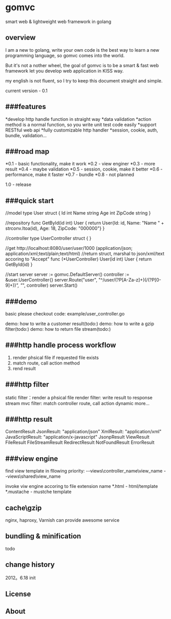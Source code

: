 gomvc
=====

smart web &amp; lightweight  web framework in golang

overview
---
I am a new to golang, write your own code is the best way to learn a new programming language, so gomvc comes into the world.

But it's not a nother wheel, the goal of gomvc is to be a smart & fast web framework let you develop web application in KISS way.

my english is not fluent, so I try to keep this document straight and simple.

current version - 0.1

###features
---
*develop http handle function in straight way
*data validation
*action method is a normal function, so you write unit test code easily
*support RESTful web api
*fully customizable http handler
*session, cookie, auth, bundle, validation...

###road map
---
*0.1 - basic functionality, make it work
*0.2 - view enginer
*0.3 - more result
*0.4 - maybe validation
*0.5 - session, cookie, make it better
*0.6 - performance, make it faster
*0.7 - bundle
*0.8 - not planned

1.0 - release


###quick start
----------------------------------------------

//model
type User struct {
  Id      int
	Name    string
	Age     int
	ZipCode string
}

//repository 
func GetById(id int) User {
  return User{Id: id, Name: "Name " + strconv.Itoa(id), Age: 18, ZipCode: "000000"}
}

//controller
type UserController struct {
}

//get http://localhost:8080/user/user/1000 (application/json; application/xml;text/plain;text/html)
//return struct, marshal to json/xml/text accoring to "Accept"
func (*UserController) User(id int) User {
  return GetById(id)
}

//start server
server := gomvc.DefaultServer()
controller := &user.UserController{}
server.Route("user", "^/user/(?P<action>[A-Za-z]+)(/(?P<p0>[0-9]+))*", "*", controller)
server.Start()

###demo 
--------------------------------------------------
basic please checkout code: example/user_controller.go

demo: how to write a customer result(todo:)
demo: how to write a gzip filter(todo:)
demo: how to return file stream(todo:)

###http handle process workflow
------------------------------
1. render phsical file if requested file exists
2. match route, call action method
4. rend result

###http filter
---------------------------------------
static filter：render a phsical file 
render filter: write result to response stream
mvc filter: match controller route, call action dynamic
more...

###http result
------------------------------------------
ContentResult
JsonResult: "application/json"
XmlResult: "application/xml"
JavaScriptResult: "application/x-javascript"
JsonpResult
ViewResult
FileResult
FileStreamResult
RedirectResult
NotFoundResult
ErrorResult

###view engine
---------------------
find view template in fllowing priority:
--views\controller_name\view_name
--views\shared\view_name


invoke viw engine accoring to file extension name
*.html - html/template 
*.mustache - mustche template


cache\gzip
----------------------------------
nginx, haproxy, Varnish can provide awesome service


bundling & minification 
------------------------------
todo


change history
---------------------
2012。6.18 init 


License
---------------------

About
---------------------
